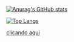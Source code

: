 <div style={display: flex}>

[![Anurag's GitHub stats](https://github-readme-stats.vercel.app/api?username=PVGusmao&show_icons=true&theme=tokyonight)](https://github.com/PVGusmao/github-readme-stats)

[![Top Langs](https://github-readme-stats.vercel.app/api/top-langs/?username=PVGusmao&layout=compact&show_icons=true&theme=tokyonight)](https://github.com/anuraghazra/github-readme-stats)

</div>

<a href="https://drive.google.com/file/d/1gPUAJIwo2Cpx8bBhjiGyPQXfPaVWFIgv/view?usp=sharing" target="_blank">clicando aqui</a> 
